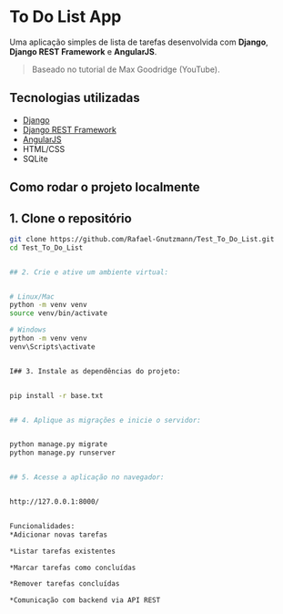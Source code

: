 # To Do List App

Uma aplicação simples de lista de tarefas desenvolvida com **Django**, **Django REST Framework** e **AngularJS**.  
> Baseado no tutorial de Max Goodridge (YouTube).

## Tecnologias utilizadas

- [Django](https://www.djangoproject.com/)
- [Django REST Framework](https://www.django-rest-framework.org/)
- [AngularJS](https://angularjs.org/)
- HTML/CSS
- SQLite

## Como rodar o projeto localmente


## 1. Clone o repositório


```bash
git clone https://github.com/Rafael-Gnutzmann/Test_To_Do_List.git
cd Test_To_Do_List


## 2. Crie e ative um ambiente virtual:


# Linux/Mac
python -m venv venv
source venv/bin/activate

# Windows
python -m venv venv
venv\Scripts\activate


I## 3. Instale as dependências do projeto:


pip install -r base.txt


## 4. Aplique as migrações e inicie o servidor:


python manage.py migrate
python manage.py runserver


## 5. Acesse a aplicação no navegador:


http://127.0.0.1:8000/


Funcionalidades:
*Adicionar novas tarefas

*Listar tarefas existentes

*Marcar tarefas como concluídas

*Remover tarefas concluídas

*Comunicação com backend via API REST

